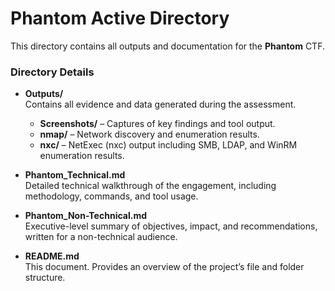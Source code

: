 # Phantom Active Directory

This directory contains all outputs and documentation for the **Phantom** CTF.

### Directory Details

- **Outputs/**  
  Contains all evidence and data generated during the assessment.  
  - **Screenshots/** – Captures of key findings and tool output.  
  - **nmap/** – Network discovery and enumeration results.  
  - **nxc/** – NetExec (nxc) output including SMB, LDAP, and WinRM enumeration results.  

- **Phantom_Technical.md**  
  Detailed technical walkthrough of the engagement, including methodology, commands, and tool usage.

- **Phantom_Non-Technical.md**  
  Executive-level summary of objectives, impact, and recommendations, written for a non-technical audience.

- **README.md**  
  This document. Provides an overview of the project’s file and folder structure.


